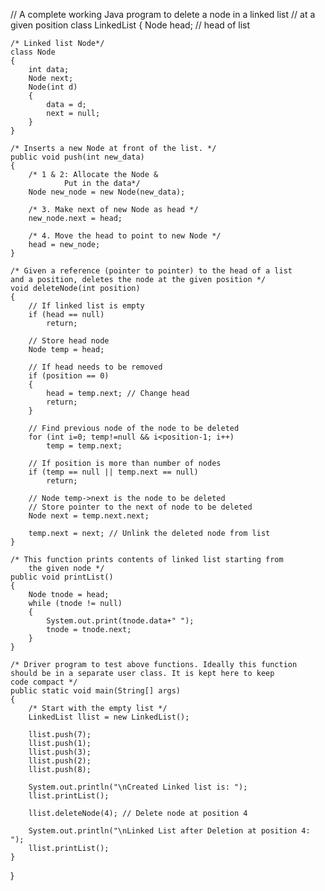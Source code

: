 <!-- @format -->

// A complete working Java program to delete a node in a linked list
// at a given position
class LinkedList
{
Node head; // head of list

    /* Linked list Node*/
    class Node
    {
    	int data;
    	Node next;
    	Node(int d)
    	{
    		data = d;
    		next = null;
    	}
    }

    /* Inserts a new Node at front of the list. */
    public void push(int new_data)
    {
    	/* 1 & 2: Allocate the Node &
    			Put in the data*/
    	Node new_node = new Node(new_data);

    	/* 3. Make next of new Node as head */
    	new_node.next = head;

    	/* 4. Move the head to point to new Node */
    	head = new_node;
    }

    /* Given a reference (pointer to pointer) to the head of a list
    and a position, deletes the node at the given position */
    void deleteNode(int position)
    {
    	// If linked list is empty
    	if (head == null)
    		return;

    	// Store head node
    	Node temp = head;

    	// If head needs to be removed
    	if (position == 0)
    	{
    		head = temp.next; // Change head
    		return;
    	}

    	// Find previous node of the node to be deleted
    	for (int i=0; temp!=null && i<position-1; i++)
    		temp = temp.next;

    	// If position is more than number of nodes
    	if (temp == null || temp.next == null)
    		return;

    	// Node temp->next is the node to be deleted
    	// Store pointer to the next of node to be deleted
    	Node next = temp.next.next;

    	temp.next = next; // Unlink the deleted node from list
    }

    /* This function prints contents of linked list starting from
    	the given node */
    public void printList()
    {
    	Node tnode = head;
    	while (tnode != null)
    	{
    		System.out.print(tnode.data+" ");
    		tnode = tnode.next;
    	}
    }

    /* Driver program to test above functions. Ideally this function
    should be in a separate user class. It is kept here to keep
    code compact */
    public static void main(String[] args)
    {
    	/* Start with the empty list */
    	LinkedList llist = new LinkedList();

    	llist.push(7);
    	llist.push(1);
    	llist.push(3);
    	llist.push(2);
    	llist.push(8);

    	System.out.println("\nCreated Linked list is: ");
    	llist.printList();

    	llist.deleteNode(4); // Delete node at position 4

    	System.out.println("\nLinked List after Deletion at position 4: ");
    	llist.printList();
    }

}
